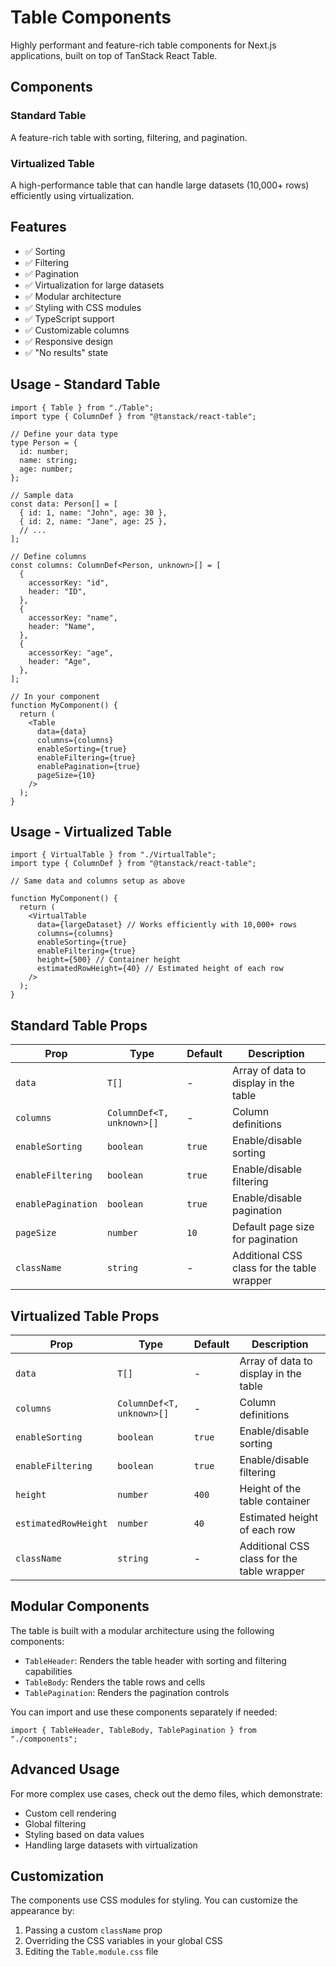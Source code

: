 # Table Components

Highly performant and feature-rich table components for Next.js applications, built on top of TanStack React Table.

## Components

### Standard Table

A feature-rich table with sorting, filtering, and pagination.

### Virtualized Table

A high-performance table that can handle large datasets (10,000+ rows) efficiently using virtualization.

## Features

- ✅ Sorting
- ✅ Filtering
- ✅ Pagination
- ✅ Virtualization for large datasets
- ✅ Modular architecture
- ✅ Styling with CSS modules
- ✅ TypeScript support
- ✅ Customizable columns
- ✅ Responsive design
- ✅ "No results" state

## Usage - Standard Table

```tsx
import { Table } from "./Table";
import type { ColumnDef } from "@tanstack/react-table";

// Define your data type
type Person = {
  id: number;
  name: string;
  age: number;
};

// Sample data
const data: Person[] = [
  { id: 1, name: "John", age: 30 },
  { id: 2, name: "Jane", age: 25 },
  // ...
];

// Define columns
const columns: ColumnDef<Person, unknown>[] = [
  {
    accessorKey: "id",
    header: "ID",
  },
  {
    accessorKey: "name",
    header: "Name",
  },
  {
    accessorKey: "age",
    header: "Age",
  },
];

// In your component
function MyComponent() {
  return (
    <Table
      data={data}
      columns={columns}
      enableSorting={true}
      enableFiltering={true}
      enablePagination={true}
      pageSize={10}
    />
  );
}
```

## Usage - Virtualized Table

```tsx
import { VirtualTable } from "./VirtualTable";
import type { ColumnDef } from "@tanstack/react-table";

// Same data and columns setup as above

function MyComponent() {
  return (
    <VirtualTable
      data={largeDataset} // Works efficiently with 10,000+ rows
      columns={columns}
      enableSorting={true}
      enableFiltering={true}
      height={500} // Container height
      estimatedRowHeight={40} // Estimated height of each row
    />
  );
}
```

## Standard Table Props

| Prop               | Type                      | Default | Description                                |
| ------------------ | ------------------------- | ------- | ------------------------------------------ |
| `data`             | `T[]`                     | -       | Array of data to display in the table      |
| `columns`          | `ColumnDef<T, unknown>[]` | -       | Column definitions                         |
| `enableSorting`    | `boolean`                 | `true`  | Enable/disable sorting                     |
| `enableFiltering`  | `boolean`                 | `true`  | Enable/disable filtering                   |
| `enablePagination` | `boolean`                 | `true`  | Enable/disable pagination                  |
| `pageSize`         | `number`                  | `10`    | Default page size for pagination           |
| `className`        | `string`                  | -       | Additional CSS class for the table wrapper |

## Virtualized Table Props

| Prop                 | Type                      | Default | Description                                |
| -------------------- | ------------------------- | ------- | ------------------------------------------ |
| `data`               | `T[]`                     | -       | Array of data to display in the table      |
| `columns`            | `ColumnDef<T, unknown>[]` | -       | Column definitions                         |
| `enableSorting`      | `boolean`                 | `true`  | Enable/disable sorting                     |
| `enableFiltering`    | `boolean`                 | `true`  | Enable/disable filtering                   |
| `height`             | `number`                  | `400`   | Height of the table container              |
| `estimatedRowHeight` | `number`                  | `40`    | Estimated height of each row               |
| `className`          | `string`                  | -       | Additional CSS class for the table wrapper |

## Modular Components

The table is built with a modular architecture using the following components:

- `TableHeader`: Renders the table header with sorting and filtering capabilities
- `TableBody`: Renders the table rows and cells
- `TablePagination`: Renders the pagination controls

You can import and use these components separately if needed:

```tsx
import { TableHeader, TableBody, TablePagination } from "./components";
```

## Advanced Usage

For more complex use cases, check out the demo files, which demonstrate:

- Custom cell rendering
- Global filtering
- Styling based on data values
- Handling large datasets with virtualization

## Customization

The components use CSS modules for styling. You can customize the appearance by:

1. Passing a custom `className` prop
2. Overriding the CSS variables in your global CSS
3. Editing the `Table.module.css` file
